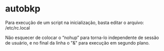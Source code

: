 # autobkp

  Para execução de um script na inicialização, basta editar o arquivo: /etc/rc.local
  
  Não esquecer de colocar o “nohup” para torna-lo independente de sessão de usuário, e no final da linha o "&" para execução em segundo plano.

